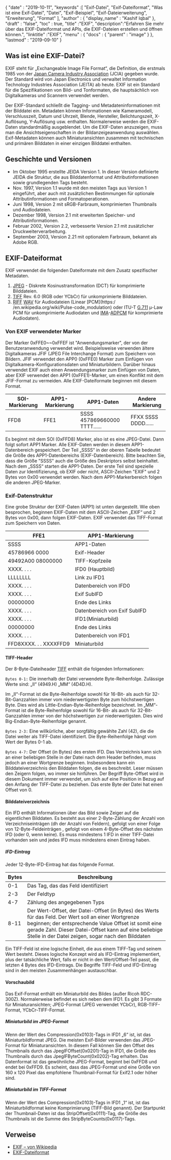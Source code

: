 {
  "date" : "2019-10-11",
  "keywords" :[ "Exif-Datei", "Exif-Dateiformat", "Was ist eine Exif-Datei", "Datei", "Exif-Beispiel", "Exif-Dateierweiterung", "Erweiterung", "Format" ],
  "author" : {
    "display_name" : "Kashif Iqbal"
},
  "draft" : "false",
  "toc" : true,
  "title" :"EXIF",
  "description":"Erfahren Sie mehr über das EXIF-Dateiformat und APIs, die EXIF-Dateien erstellen und öffnen können.",
  "linktitle" :"EXIF",
  "menu" : {
    "docs" : {
      "parent" : "image"
}
},
  "lastmod" : "2019-09-10"
}

## Was ist eine EXIF-Datei?
EXIF steht für „Exchangeable Image File Format“, die Definition, die erstmals 1985 von der [Japan Camera Industry Association](https://en.wikipedia.org/wiki/Japan_Electronic_Industries_Development_Association) (JCIA) gegeben wurde. Der Standard wird von Japan Electronics und verwaltet Information Technology Industries Association (JEITA) ab heute. EXIF ist ein Standard für die Spezifikationen von Bild- und Tonformaten, die hauptsächlich von Digitalkameras und Scannern verwendet werden.

Der EXIF-Standard schließt die Tagging- und Metadateninformationen mit der Bilddatei ein. Metadaten können Informationen wie Kameramodell, Verschlusszeit, Datum und Uhrzeit, Blende, Hersteller, Belichtungszeit, X-Auflösung, Y-Auflösung usw. enthalten. Normalerweise werden die EXIF-Daten standardmäßig ausgeblendet. Um die EXIF-Daten anzuzeigen, muss man die Ansichtseigenschaften in der Bildanzeigeanwendung auswählen. Exif-Metadaten können auch Miniaturansichten zusammen mit technischen und primären Bilddaten in einer einzigen Bilddatei enthalten.

## Geschichte und Versionen ##

* Im Oktober 1995 erstellte JEIDA Version 1. In dieser Version definierte JEIDA die Struktur, die aus Bilddatenformat und Attributinformationen sowie grundlegenden Tags besteht.
* Nov. 1997, Version 1.1 wurde mit den meisten Tags aus Version 1 eingeführt, aber auch mit zusätzlichen Bestimmungen für optionale Attributinformationen und Formatoperationen.
* Juni 1998, Version 2 mit sRGB-Farbraum, komprimierten Thumbnails und Audiodateien.
* Dezember 1998, Version 2.1 mit erweiterten Speicher- und Attributinformationen.
* Februar 2002, Version 2.2, verbesserte Version 2.1 mit zusätzlicher Druckweiterverarbeitung.
* September 2003, Version 2.21 mit optionalem Farbraum, bekannt als Adobe RGB.

## EXIF-Dateiformat

EXIF verwendet die folgenden Dateiformate mit dem Zusatz spezifischer Metadaten.

1. [JPEG](/de/image/jpeg/) - Diskrete Kosinustransformation (DCT) für komprimierte Bilddateien.
1. [TIFF](/de/image/tiff/) Rev. 6.0 (RGB oder YCbCr) für unkomprimierte Bilddateien.
1. [RIFF](https://en.wikipedia.org/wiki/Resource_Interchange_File_Format) [WAV](https://en.wikipedia.org/wiki/WAV) für Audiodateien (Linear [PCM](https:/ /en.wikipedia.org/wiki/Pulse-code_modulation) oder ITU-T [G.711](https://en.wikipedia.org/wiki/G.711) μ-Law PCM für unkomprimierte Audiodaten und [ IMA](https://en.wikipedia.org/wiki/Interactive_Multimedia_Association)-[ADPCM](https://en.wikipedia.org/wiki/ADPCM) für komprimierte Audiodaten).

### Von EXIF verwendeter Marker ###

Der Marker 0xFFE0~~0xFFEF ist "Anwendungsmarker", der von der Benutzeranwendung verwendet wird. Beispielsweise verwenden ältere Digitalkameras JFIF (JPEG File Interchange Format) zum Speichern von Bildern. JFIF verwendet den APP0 (0xFFE0) Marker zum Einfügen von Digitalkamera-Konfigurationsdaten und Miniaturbildern. Darüber hinaus verwendet EXIF auch einen Anwendungsmarker zum Einfügen von Daten, aber EXIF verwendet den APP1 (0xFFE1)-Marker, um einen Konflikt mit dem JFIF-Format zu vermeiden. Alle EXIF-Dateiformate beginnen mit diesem Format.


|SOI-Markierung|APP1-Markierung|APP1-Daten|Andere Markierung
---|---|---|---|
|FFD8|FFE1|SSSS 457869660000 TTTT......|FFXX SSSS DDDD......

Es beginnt mit dem SOI (0xFFD8) Marker, also ist es eine JPEG-Datei. Dann folgt sofort APP1 Marker. Alle EXIF-Daten werden in diesem APP1-Datenbereich gespeichert. Der Teil „SSSS“ in der oberen Tabelle bedeutet die Größe des APP1-Datenbereichs (EXIF-Datenbereich). Bitte beachten Sie, dass die Größe "SSSS" auch die Größe des Deskriptors selbst beinhaltet. Nach dem „SSSS“ starten die APP1-Daten. Der erste Teil sind spezielle Daten zur Identifizierung, ob EXIF oder nicht, ASCII-Zeichen "EXIF" und 2 Bytes von 0x00 verwendet werden. Nach dem APP1-Markerbereich folgen die anderen JPEG-Marker.

### Exif-Datenstruktur ###

Eine grobe Struktur der EXIF-Daten (APP1) ist unten dargestellt. Wie oben besprochen, beginnen EXIF-Daten mit dem ASCII-Zeichen „EXIF“ und 2 Bytes von 0x00, dann folgen EXIF-Daten. EXIF verwendet das TIFF-Format zum Speichern von Daten.


|FFE1|APP1-Markierung
---|---|
|SSSS|APP1-Daten|APP1-Datengröße
|45786966 0000|Exif-Header
|49492A00 08000000|TIFF-Kopfzeile
|XXXX. . . .|IFD0 (Hauptbild)|Verzeichnis
|LLLLLLLL|Link zu IFD1
|XXXX. . . .|Datenbereich von IFD0
|XXXX. . . .|Exif SubIFD|Verzeichnis
|00000000|Ende des Links
|XXXX. . . .|Datenbereich von Exif SubIFD
|XXXX. . . .|IFD1(Miniaturbild)|Verzeichnis
|00000000|Ende des Links
|XXXX. . . .|Datenbereich von IFD1
|FFD8XXXX. . . XXXXFFD9|Miniaturbild

#### TIFF-Header ####

Der 8-Byte-Dateiheader [TIFF](/de/image/tiff/) enthält die folgenden Informationen:

`Bytes 0-1:` Die innerhalb der Datei verwendete Byte-Reihenfolge. Zulässige Werte sind: „II“ (4949.H) „MM“ (4D4D.H).

Im „II“-Format ist die Byte-Reihenfolge sowohl für 16-Bit- als auch für 32-Bit-Ganzzahlen immer vom niederwertigsten Byte zum höchstwertigen Byte. Dies wird als Little-Endian-Byte-Reihenfolge bezeichnet. Im „MM“-Format ist die Byte-Reihenfolge sowohl für 16-Bit- als auch für 32-Bit-Ganzzahlen immer von der höchstwertigen zur niederwertigsten. Dies wird Big-Endian-Byte-Reihenfolge genannt.

`Bytes 2-3:` Eine willkürliche, aber sorgfältig gewählte Zahl (42), die die Datei weiter als TIFF-Datei identifiziert. Die Byte-Reihenfolge hängt vom Wert der Bytes 0-1 ab.

`Bytes 4-7:` Der Offset (in Bytes) des ersten IFD. Das Verzeichnis kann sich an einer beliebigen Stelle in der Datei nach dem Header befinden, muss jedoch an einer Wortgrenze beginnen. Insbesondere kann ein Bilddateiverzeichnis den Bilddaten folgen, die es beschreibt. Leser müssen den Zeigern folgen, wo immer sie hinführen. Der Begriff Byte-Offset wird in diesem Dokument immer verwendet, um sich auf eine Position in Bezug auf den Anfang der TIFF-Datei zu beziehen. Das erste Byte der Datei hat einen Offset von 0.

#### Bilddateiverzeichnis ####

Ein IFD enthält Informationen über das Bild sowie Zeiger auf die eigentlichen Bilddaten. Es besteht aus einer 2-Byte-Zählung der Anzahl von Verzeichniseinträgen (dh der Anzahl von Feldern), gefolgt von einer Folge von 12-Byte-Feldeinträgen , gefolgt von einem 4-Byte-Offset des nächsten IFD (oder 0, wenn keine). Es muss mindestens 1 IFD in einer TIFF-Datei vorhanden sein und jedes IFD muss mindestens einen Eintrag haben.

##### IFD-Eintrag #####

Jeder 12-Byte-IFD-Eintrag hat das folgende Format.


|Bytes|Beschreibung
---|---|
|0-1|Das Tag, das das Feld identifiziert
|2-3|Der Feldtyp
|4-7|Zählung des angegebenen Typs
|8-11|Der Wert-Offset, der Datei-Offset (in Bytes) des Werts für das Feld. Der Wert soll an einer Wortgrenze beginnen; der entsprechende Value Offset ist somit eine gerade Zahl. Dieser Datei-Offset kann auf eine beliebige Stelle in der Datei zeigen, sogar nach den Bilddaten

Ein TIFF-Feld ist eine logische Einheit, die aus einem TIFF-Tag und seinem Wert besteht. Dieses logische Konzept wird als IFD-Eintrag implementiert, plus der tatsächliche Wert, falls er nicht in den Wert/Offset-Teil passt, die letzten 4 Bytes des IFD-Eintrags. Die Begriffe TIFF-Feld und IFD-Eintrag sind in den meisten Zusammenhängen austauschbar.

#### Vorschaubild ####

Das Exif-Format enthält ein Miniaturbild des Bildes (außer Ricoh RDC-300Z). Normalerweise befindet es sich neben dem IFD1. Es gibt 3 Formate für Miniaturansichten; JPEG-Format (JPEG verwendet YCbCr), RGB-TIFF-Format, YCbCr-TIFF-Format.

##### Miniaturbild im JPEG-Format #####

Wenn der Wert des Compression(0x0103)-Tags in IFD1 „6“ ist, ist das Miniaturbildformat JPEG. Die meisten Exif-Bilder verwenden das JPEG-Format für Miniaturansichten. In diesem Fall können Sie den Offset des Thumbnails durch das JpegIFOffset(0x0201)-Tag in IFD1, die Größe des Thumbnails durch das JpegIFByteCount(0x0202)-Tag erhalten. Das Datenformat ist das gewöhnliche JPEG-Format, beginnt bei 0xFFD8 und endet bei 0xFFD9. Es scheint, dass das JPEG-Format und eine Größe von 160 x 120 Pixel das empfohlene Thumbnail-Format für Exif2.1 oder höher sind.

##### Miniaturbild im TIFF-Format #####

Wenn der Wert des Compression(0x0103)-Tags in IFD1 „1“ ist, ist das Miniaturbildformat keine Komprimierung (TIFF-Bild genannt). Der Startpunkt der Thumbnail-Daten ist das StripOffset(0x0111)-Tag, die Größe des Thumbnails ist die Summe des StripByteCounts(0x0117)-Tags.

## Verweise ##

* [EXIF – von Wikipedia](https://en.wikipedia.org/wiki/Exif)
* [EXIF-Dateiformat](https://www.media.mit.edu/pia/Research/deepview/exif.html)

